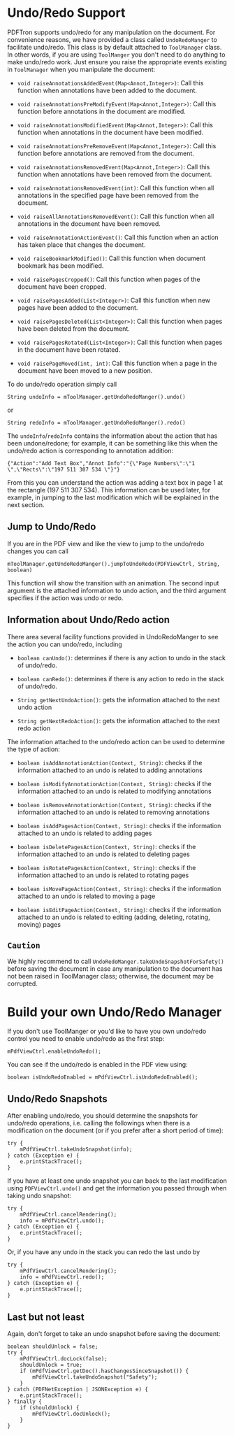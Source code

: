# Undo/Redo Support 

PDFTron supports undo/redo for any manipulation on the document. For convenience reasons, we have provided a class called `UndoRedoManger` to facilitate undo/redo. This class is by default attached to `ToolManager` class. In other words, if you are using `ToolManger` you don't need to do anything to make undo/redo work. Just ensure you raise the appropriate events existing in `ToolManager` when you manipulate the document:

- `void raiseAnnotationsAddedEvent(Map<Annot,Integer>)`: Call this function when annotations have been added to the document.

- `void raiseAnnotationsPreModifyEvent(Map<Annot,Integer>)`: Call this function before annotations in the document are modified.

- `void raiseAnnotationsModifiedEvent(Map<Annot,Integer>)`: Call this function when annotations in the document have been modified.

- `void raiseAnnotationsPreRemoveEvent(Map<Annot,Integer>)`: Call this function before annotations are removed from the document.

- `void raiseAnnotationsRemovedEvent(Map<Annot,Integer>)`: Call this function when annotations have been removed from the document.

- `void raiseAnnotationsRemovedEvent(int)`: Call this function when all annotations in the specified page have been removed from the document.

- `void raiseAllAnnotationsRemovedEvent()`: Call this function when all annotations in the document have been removed.

- `void raiseAnnotationActionEvent()`: Call this function when an action has taken place that changes the document.

- `void raiseBookmarkModified()`: Call this function when document bookmark has been modified.

- `void raisePagesCropped()`: Call this function when pages of the document have been cropped.

- `void raisePagesAdded(List<Integer>)`: Call this function when new pages have been added to the document.

- `void raisePagesDeleted(List<Integer>)`: Call this function when pages have been deleted from the document.

- `void raisePagesRotated(List<Integer>)`: Call this function when pages in the document have been rotated.

- `void raisePageMoved(int, int)`: Call this function when a page in the document have been moved to a new position.

To do undo/redo operation simply call

``` android
String undoInfo = mToolManager.getUndoRedoManger().undo()
```
or
``` android
String redoInfo = mToolManager.getUndoRedoManger().redo()
```
The `undoInfo`/`redoInfo` contains the information about the action that has been undone/redone; for example, it can be something like this when the undo/redo action is corresponding to annotation addition:

`{"Action":"Add Text Box","Annot Info":"{\"Page Numbers\":\"1 \",\"Rects\":\"197 511 307 534 \"}"}`

From this you can understand the action was adding a text box in page 1 at the rectangle (197 511 307 534). This information can be used later, for example, in jumping to the last modification which will be explained in the next section.

## Jump to Undo/Redo
If you are in the PDF view and like the view to jump to the undo/redo changes you can call
``` android
mToolManager.getUndoRedoManger().jumpToUndoRedo(PDFViewCtrl, String, boolean)
```
This function will show the transition with an animation. The second input argument is the attached information to undo action, and the third argument specifies if the action was undo or redo.

## Information about Undo/Redo action
There area several facility functions provided in UndoRedoManger to see the action you can undo/redo, including

- `boolean canUndo()`: determines if there is any action to undo in the stack of undo/redo.

- `boolean canRedo()`: determines if there is any action to redo in the stack of undo/redo.

- `String getNextUndoAction()`: gets the information attached to the next undo action

- `String getNextRedoAction()`: gets the information attached to the next redo action

The information attached to the undo/redo action can be used to determine the type of action:

- `boolean isAddAnnotationAction(Context, String)`: checks if the information attached to an undo is related to adding annotations

- `boolean isModifyAnnotationAction(Context, String)`: checks if the information attached to an undo is related to modifying annotations

- `boolean isRemoveAnnotationAction(Context, String)`: checks if the information attached to an undo is related to removing annotations

- `boolean isAddPagesAction(Context, String)`: checks if the information attached to an undo is related to adding pages

- `boolean isDeletePagesAction(Context, String)`: checks if the information attached to an undo is related to deleting pages

- `boolean isRotatePagesAction(Context, String)`: checks if the information attached to an undo is related to rotating pages

- `boolean isMovePageAction(Context, String)`: checks if the information attached to an undo is related to moving a page

- `boolean isEditPageAction(Context, String)`: checks if the information attached to an undo is related to editing (adding, deleting, rotating, moving) pages

## `Caution`
We highly recommend to call `UndoRedoManger.takeUndoSnapshotForSafety()` before saving the document in case any manipulation to the document has not been raised in ToolManager class; otherwise, the document may be corrupted.

# Build your own Undo/Redo Manager
If you don't use ToolManger or you'd like to have you own undo/redo control you need to enable undo/redo as the first step:
``` android
mPdfViewCtrl.enableUndoRedo();
```
You can see if the undo/redo is enabled in the PDF view using:
``` android
boolean isUndoRedoEnabled = mPdfViewCtrl.isUndoRedoEnabled();
```

## Undo/Redo Snapshots
After enabling undo/redo, you should determine the snapshots for undo/redo operations, i.e. calling the followings when there is a modification on the document (or if you prefer after a short period of time):

``` android
try {
    mPdfViewCtrl.takeUndoSnapshot(info);
} catch (Exception e) {
    e.printStackTrace();
}
```

If you have at least one undo snapshot you can back to the last modification using `PDFViewCtrl.undo()` and get the information you passed through when taking undo snapshot:

``` android
try {
    mPdfViewCtrl.cancelRendering();
    info = mPdfViewCtrl.undo();
} catch (Exception e) {
    e.printStackTrace();
}
```

Or, if you have any undo in the stack you can redo the last undo by

``` android
try {
    mPdfViewCtrl.cancelRendering();
    info = mPdfViewCtrl.redo();
} catch (Exception e) {
    e.printStackTrace();
}
```

## Last but not least
Again, don't forget to take an undo snapshot before saving the document:

``` android
boolean shouldUnlock = false;
try {
    mPdfViewCtrl.docLock(false);
    shouldUnlock = true;
    if (mPdfViewCtrl.getDoc().hasChangesSinceSnapshot()) {
        mPdfViewCtrl.takeUndoSnapshot("Safety");
    }
} catch (PDFNetException | JSONException e) {
    e.printStackTrace();
} finally {
    if (shouldUnlock) {
        mPdfViewCtrl.docUnlock();
    }
}
```

